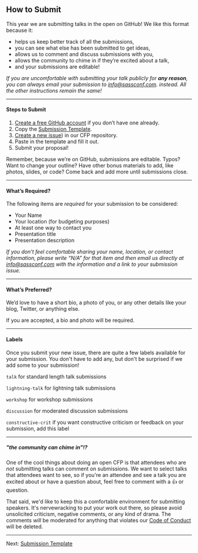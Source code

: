 ## How to Submit

This year we are submitting talks in the open on GitHub! We like this format because it:

* helps us keep better track of all the submissions,
* you can see what else has been submitted to get ideas,
* allows us to comment and discuss submissions with you,
* allows the community to chime in if they’re excited about a talk,
* and your submissions are editable! 

_If you are uncomfortable with submitting your talk publicly for **any reason**, you can always email your submission to [info@sassconf.com](mailto:info@sassconf.com). instead. All the other instructions remain the same!_

* * * 

#### Steps to Submit

1. [Create a free GitHub account](https://github.com/join) if you don’t have one already.
2. Copy the [Submission Template](https://github.com/SassConf/2015-speaker-cfp/blob/master/docs/submission-template.md).
3. [Create a new issue](https://github.com/SassConf/2015-speaker-cfp/issues/new)) in our CFP repository.
4. Paste in the template and fill it out.
5. Submit your proposal!

Remember, because we’re on GitHub, submissions are editable. Typos? Want to change your outline? Have other bonus materials to add, like photos, slides, or code? Come back and add more until submissions close.

* * * 


#### What’s Required?

The following items are _required_ for your submission to be considered:

* Your Name
* Your location (for budgeting purposes)
* At least one way to contact you
* Presentation title
* Presentation description

_If you don’t feel comfortable sharing your name, location, or contact information, please write “N/A” for that item and then email us directly at [info@sassconf.com](mailto:info@sassconf.com) with the information and a link to your submission issue._

* * * 


#### What’s Preferred?

We’d love to have a short bio, a photo of you, or any other details like your blog, Twitter, or anything else.

If you are accepted, a bio and photo will be required.

* * * 


#### Labels

Once you submit your new issue, there are quite a few labels available for your submission. You don't have to add any, but don't be surprised if we add some to your submission!

`talk` for standard length talk submissions

`lightning-talk` for lightning talk submissions

`workshop` for workshop submissions

`discussion` for moderated discussion submissions

`constructive-crit` if you want constructive criticism or feedback on your submission, add this label

* * * 

##### "the community can chime in"!?

One of the cool things about doing an open CFP is that attendees who are _not_ submitting talks can comment on submissions. We want to select talks that attendees want to see, so if you're an attendee and see a talk you are excited about or have a question about, feel free to comment with a :+1: or question. 

That said, we'd like to keep this a comfortable environment for submitting speakers. It's nervewracking to put your work out there, so please avoid unsolicited criticism, negative comments, or any kind of drama. The comments _will_ be moderated for anything that violates our [Code of Conduct](https://github.com/SassConf/2015-speaker-cfp/blob/master/docs/code-of-conduct.md) will be deleted.

* * * 


Next: [Submission Template](https://github.com/SassConf/2015-speaker-cfp/blob/master/docs/submission-template.md)